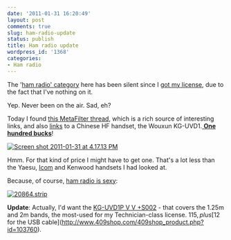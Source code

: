 ```yaml
---
date: '2011-01-31 16:20:49'
layout: post
comments: true
slug: ham-radio-update
status: publish
title: Ham radio update
wordpress_id: '1368'
categories:
- Ham radio
---
```


The '[ham radio' category](http://fnord.phfactor.net/category/ham-radio/) here has been silent since I [got my license](http://fnord.phfactor.net/2008/04/03/ki6pkn/), due to the fact that I've nothing on it.

Yep. Never been on the air. Sad, eh?

Today I found [this MetaFilter thread](http://www.metafilter.com/100039/No-ham-radio-for-old-men), which is a rich source of interesting links, and also [links](http://wouxun.com/Two-Way-Radio/KG-UVD1P.htm) to a Chinese HF handset, the Wouxun KG-UVD1.[ **One hundred bucks**](http://www.409shop.com/409shop_product.php?id=103954)!

[![Screen shot 2011-01-31 at 4.17.13 PM](http://fnord.phfactor.net/wp-content/uploads/2011/01/Screen-shot-2011-01-31-at-4.17.13-PM.png)](http://wouxun.com/Two-Way-Radio/KG-UVD1P.htm)

Hmm. For that kind of price I might have to get one. That's a lot less than the Yaesu, [Icom](http://www.eham.net/reviews/detail/5911) and Kenwood handsets I had looked at.

Because, of course, [ham radio is sexy](http://search.dilbert.com/search?p=R&srid=S3%2d6&lbc=dilbert&w=Ham%20Radio&url=http%3a%2f%2fdilbert%2ecom%2fstrips%2fcomic%2f1995%2d01%2d19%2f&rk=2&uid=195679452&sid=2&ts=custom&rsc=-AMB7CeCj7KS1LJF&method=and&isort=date&view=list&filter=type%3acomic):

[![20864.strip](http://fnord.phfactor.net/wp-content/uploads/2011/01/20864.strip-450x136.gif)](http://fnord.phfactor.net/wp-content/uploads/2011/01/20864.strip.gif)

**Update**: Actually, I'd want the [KG-UVD1P V V +S002](http://www.409shop.com/409shop_product.php?id=104294) - that covers the 1.25m and 2m bands, the most-used for my Technician-class license. $115, plus [$12 for the USB cable](http://www.409shop.com/409shop_product.php?id=103760).
